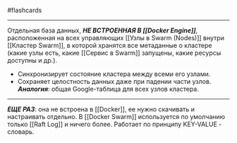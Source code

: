 #flashcards
***
Отдельная база данных, ***НЕ ВСТРОЕННАЯ В [[Docker Engine]]***, расположенная на всех управляющих [[Узлы в Swarm (Nodes)]] внутри [[Кластер Swarm]], в которой хранятся все метаданные о кластере (какие узлы есть, какие [[Сервис в Swarm]] запущены, какие ресурсы доступны и др.).
- Синхронизирует состояние кластера между всеми его узлами.
- Сохраняет целостность данных даже при падении части узлов.
***Аналогия***: общая Google-таблица для всех узлов кластера.
***
***ЕЩЕ РАЗ***: она не встроена в [[Docker]], ее нужно скачивать и настраивать отдельно. В [[Docker Swarm]] используется по умолчанию только [[Raft Log]] и ничего более.
Работает по принципу KEY-VALUE - словарь.
<!--SR:!2025-10-19,2,230-->